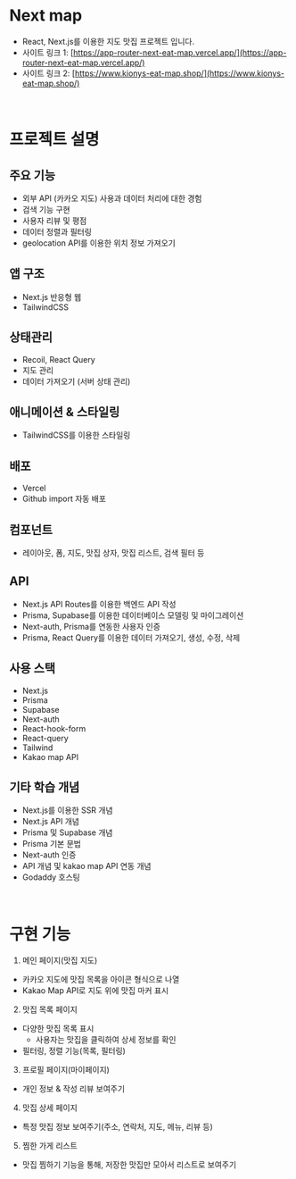 # Next map

- React, Next.js를 이용한 지도 맛집 프로젝트 입니다.
- 사이트 링크 1: [https://app-router-next-eat-map.vercel.app/](https://app-router-next-eat-map.vercel.app/)
- 사이트 링크 2: [https://www.kionys-eat-map.shop/](https://www.kionys-eat-map.shop/)

<br />

# 프로젝트 설명

## 주요 기능

- 외부 API (카카오 지도) 사용과 데이터 처리에 대한 경험
- 검색 기능 구현
- 사용자 리뷰 및 평점
- 데이터 정렬과 필터링
- geolocation API를 이용한 위치 정보 가져오기

## 앱 구조

- Next.js 반응형 웹
- TailwindCSS

## 상태관리

- Recoil, React Query
- 지도 관리
- 데이터 가져오기 (서버 상태 관리)

## 애니메이션 & 스타일링

- TailwindCSS를 이용한 스타일링

## 배포

- Vercel
- Github import 자동 배포

## 컴포넌트

- 레이아웃, 폼, 지도, 맛집 상자, 맛집 리스트, 검색 필터 등

## API

- Next.js API Routes를 이용한 백엔드 API 작성
- Prisma, Supabase를 이용한 데이터베이스 모델링 및 마이그레이션
- Next-auth, Prisma를 연동한 사용자 인증
- Prisma, React Query를 이용한 데이터 가져오기, 생성, 수정, 삭제

## 사용 스택

- Next.js
- Prisma
- Supabase
- Next-auth
- React-hook-form
- React-query
- Tailwind
- Kakao map API

## 기타 학습 개념

- Next.js를 이용한 SSR 개념
- Next.js API 개념
- Prisma 및 Supabase 개념
- Prisma 기본 문법
- Next-auth 인증
- API 개념 및 kakao map API 연동 개념
- Godaddy 호스팅

<br />

# 구현 기능

1. 메인 페이지(맛집 지도)

- 카카오 지도에 맛집 목록을 아이콘 형식으로 나열
- Kakao Map API로 지도 위에 맛집 마커 표시

2. 맛집 목록 페이지

- 다양한 맛집 목록 표시
  - 사용자는 맛집을 클릭하여 상세 정보를 확인
- 필터링, 정렬 기능(목록, 필터링)

3. 프로필 페이지(마이페이지)

- 개인 정보 & 작성 리뷰 보여주기

4. 맛집 상세 페이지

- 특정 맛집 정보 보여주기(주소, 연락처, 지도, 메뉴, 리뷰 등)

5. 찜한 가게 리스트

- 맛집 찜하기 기능을 통해, 저장한 맛집만 모아서 리스트로 보여주기
